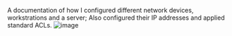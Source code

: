 A documentation of how I configured different network devices, workstrations and a server; Also configured their IP addresses and applied standard ACLs.
![image](https://github.com/user-attachments/assets/2f1f2dde-9f18-4554-bc1e-bfceafa716a8)

